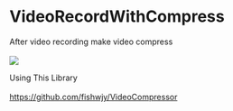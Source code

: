 # VideoRecordWithCompress
After video recording make video compress
<br/>
<br/>
<img src="https://media.giphy.com/media/XfJHUo7xtRbkTic3vg/giphy.gif" />

Using This Library
<br/>
<br/>
https://github.com/fishwjy/VideoCompressor
